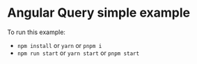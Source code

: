 # Angular Query simple example

To run this example:

- `npm install` or `yarn` or `pnpm i`
- `npm run start` or `yarn start` or `pnpm start`

